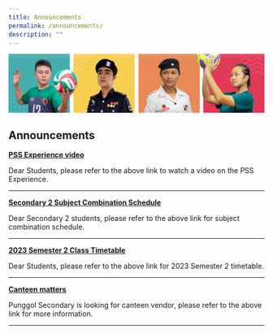 ```yaml
---
title: Announcements
permalink: /announcements/
description: ""
---
```

![](/images/Our%20School/subbanner.jpg)

## Announcements


**[PSS Experience video](https://staging.d3louf41pupxe5.amplifyapp.com/our-school/school-identity/)**

Dear Students, please refer to the above link to watch a video on the PSS Experience.

--------------------------

**[Secondary 2 Subject Combination Schedule](https://punggolsec.moe.edu.sg/useful-links/for-students/subject-combination-schedule-2023/)**

Dear Secondary 2 students, please refer to the above link for subject combination schedule.

--------------------------
**[2023 Semester 2 Class Timetable](https://www.punggolsec.moe.edu.sg/useful-links/for-students/timetable/)**

Dear Students, please refer to the above link for 2023 Semester 2 timetable.

--------------------------

**[Canteen matters ](https://punggolsec.moe.edu.sg/useful-links/canteen-matters/)**

Punggol Secondary is looking for canteen vendor, please refer to the above link for more information.

--------------------------

